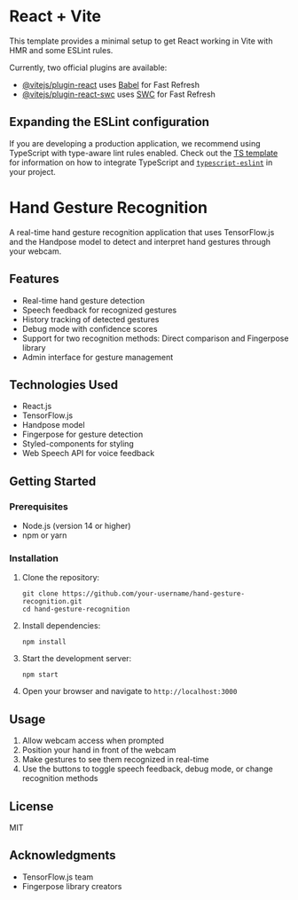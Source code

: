 # React + Vite

This template provides a minimal setup to get React working in Vite with HMR and some ESLint rules.

Currently, two official plugins are available:

- [@vitejs/plugin-react](https://github.com/vitejs/vite-plugin-react/blob/main/packages/plugin-react) uses [Babel](https://babeljs.io/) for Fast Refresh
- [@vitejs/plugin-react-swc](https://github.com/vitejs/vite-plugin-react/blob/main/packages/plugin-react-swc) uses [SWC](https://swc.rs/) for Fast Refresh

## Expanding the ESLint configuration

If you are developing a production application, we recommend using TypeScript with type-aware lint rules enabled. Check out the [TS template](https://github.com/vitejs/vite/tree/main/packages/create-vite/template-react-ts) for information on how to integrate TypeScript and [`typescript-eslint`](https://typescript-eslint.io) in your project.

# Hand Gesture Recognition

A real-time hand gesture recognition application that uses TensorFlow.js and the Handpose model to detect and interpret hand gestures through your webcam.

## Features

- Real-time hand gesture detection
- Speech feedback for recognized gestures
- History tracking of detected gestures
- Debug mode with confidence scores
- Support for two recognition methods: Direct comparison and Fingerpose library
- Admin interface for gesture management

## Technologies Used

- React.js
- TensorFlow.js
- Handpose model
- Fingerpose for gesture detection
- Styled-components for styling
- Web Speech API for voice feedback

## Getting Started

### Prerequisites

- Node.js (version 14 or higher)
- npm or yarn

### Installation

1. Clone the repository:
   ```
   git clone https://github.com/your-username/hand-gesture-recognition.git
   cd hand-gesture-recognition
   ```

2. Install dependencies:
   ```
   npm install
   ```

3. Start the development server:
   ```
   npm start
   ```

4. Open your browser and navigate to `http://localhost:3000`

## Usage

1. Allow webcam access when prompted
2. Position your hand in front of the webcam
3. Make gestures to see them recognized in real-time
4. Use the buttons to toggle speech feedback, debug mode, or change recognition methods

## License

MIT

## Acknowledgments

- TensorFlow.js team
- Fingerpose library creators

